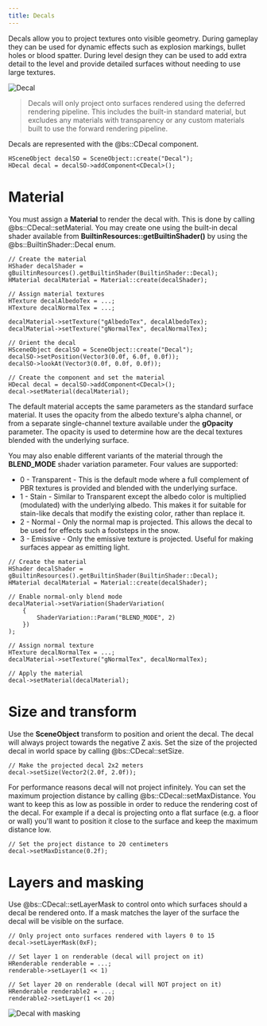 ```yaml
---
title: Decals
---
```


Decals allow you to project textures onto visible geometry. During gameplay they can be used for dynamic effects such as explosion markings, bullet holes or blood spatter. During level design they can be used to add extra detail to the level and provide detailed surfaces without needing to use large textures.

![Decal](../../Images/decal.png)  

> Decals will only project onto surfaces rendered using the deferred rendering pipeline. This includes the built-in standard material, but excludes any materials with transparency or any custom materials built to use the forward rendering pipeline.

Decals are represented with the @bs::CDecal component.

~~~~~~~~~~~~~{.cpp}
HSceneObject decalSO = SceneObject::create("Decal");
HDecal decal = decalSO->addComponent<CDecal>();
~~~~~~~~~~~~~

# Material

You must assign a **Material** to render the decal with. This is done by calling @bs::CDecal::setMaterial. You may create one using the built-in decal shader available from **BuiltinResources::getBuiltinShader()** by using the @bs::BuiltinShader::Decal enum.

~~~~~~~~~~~~~{.cpp}
// Create the material
HShader decalShader = gBuiltinResources().getBuiltinShader(BuiltinShader::Decal);
HMaterial decalMaterial = Material::create(decalShader);

// Assign material textures
HTexture decalAlbedoTex = ...;
HTexture decalNormalTex = ...;

decalMaterial->setTexture("gAlbedoTex", decalAlbedoTex);
decalMaterial->setTexture("gNormalTex", decalNormalTex);

// Orient the decal
HSceneObject decalSO = SceneObject::create("Decal");
decalSO->setPosition(Vector3(0.0f, 6.0f, 0.0f));
decalSO->lookAt(Vector3(0.0f, 0.0f, 0.0f));

// Create the component and set the material
HDecal decal = decalSO->addComponent<CDecal>();
decal->setMaterial(decalMaterial);
~~~~~~~~~~~~~

The default material accepts the same parameters as the standard surface material. It uses the opacity from the albedo texture's alpha channel, or from a separate single-channel texture available under the **gOpacity** parameter. The opacity is used to determine how are the decal textures blended with the underlying surface.

You may also enable different variants of the material through the **BLEND_MODE** shader variation parameter. Four values are supported:
 - 0 - Transparent - This is the default mode where a full complement of PBR textures is provided and blended with the underlying surface.
 - 1 - Stain - Similar to Transparent except the albedo color is multiplied (modulated) with the underlying albedo. This makes it for suitable for stain-like decals that modify the existing color, rather than replace it.
 - 2 - Normal - Only the normal map is projected. This allows the decal to be used for effects such a footsteps in the snow.
 - 3 - Emissive - Only the emissive texture is projected. Useful for making surfaces appear as emitting light.
 
~~~~~~~~~~~~~{.cpp}
// Create the material
HShader decalShader = gBuiltinResources().getBuiltinShader(BuiltinShader::Decal);
HMaterial decalMaterial = Material::create(decalShader);

// Enable normal-only blend mode
decalMaterial->setVariation(ShaderVariation(
	{
		ShaderVariation::Param("BLEND_MODE", 2)
	})
);

// Assign normal texture
HTexture decalNormalTex = ...;
decalMaterial->setTexture("gNormalTex", decalNormalTex);

// Apply the material
decal->setMaterial(decalMaterial);
~~~~~~~~~~~~~

# Size and transform

Use the **SceneObject** transform to position and orient the decal. The decal will always project towards the negative Z axis. Set the size of the projected decal in world space by calling @bs::CDecal::setSize.

~~~~~~~~~~~~~{.cpp}
// Make the projected decal 2x2 meters
decal->setSize(Vector2(2.0f, 2.0f));
~~~~~~~~~~~~~

For performance reasons decal will not project infinitely. You can set the maximum projection distance by calling @bs::CDecal::setMaxDistance. You want to keep this as low as possible in order to reduce the rendering cost of the decal. For example if a decal is projecting onto a flat surface (e.g. a floor or wall) you'll want to position it close to the surface and keep the maximum distance low.

~~~~~~~~~~~~~{.cpp}
// Set the project distance to 20 centimeters
decal->setMaxDistance(0.2f);
~~~~~~~~~~~~~

# Layers and masking

Use @bs::CDecal::setLayerMask to control onto which surfaces should a decal be rendered onto. If a mask matches the layer of the surface the decal will be visible on the surface.

~~~~~~~~~~~~~{.cpp}
// Only project onto surfaces rendered with layers 0 to 15
decal->setLayerMask(0xF);

// Set layer 1 on renderable (decal will project on it)
HRenderable renderable = ...;
renderable->setLayer(1 << 1)

// Set layer 20 on renderable (decal will NOT project on it)
HRenderable renderable2 = ...;
renderable2->setLayer(1 << 20)
~~~~~~~~~~~~~

![Decal with masking](../../Images/DecalMask.png)  